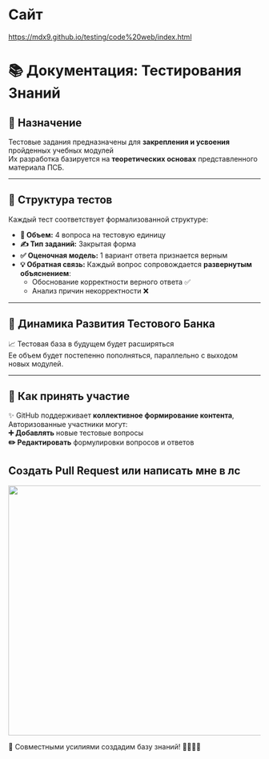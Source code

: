 # Сайт
https://mdx9.github.io/testing/code%20web/index.html

# 📚 Документация: Тестирования Знаний

## 🎯 **Назначение**
Тестовые задания предназначены для **закрепления и усвоения** пройденных учебных модулей  
 Их разработка базируется на **теоретических основах** представленного материала ПСБ. 

---

## 🧩 **Структура тестов**
Каждый тест соответствует формализованной структуре:
*   **🔢 Объем:** 4 вопроса на тестовую единицу
*   **✍️ Тип заданий:** Закрытая форма 
*   **✅ Оценочная модель:** 1 вариант ответа признается верным
*   **💡 Обратная связь:** Каждый вопрос сопровождается **развернутым объяснением**:
    *   Обоснование корректности верного ответа ✅ 
    *   Анализ причин некорректности ❌ 

---

## 🚀 **Динамика Развития Тестового Банка**
📈 Тестовая база в будущем будет расширяться   
Ее объем будет постепенно пополняться, параллельно с выходом новых модулей.

---

## 👥 **Как принять участие**
✨ GitHub поддерживает **коллективное формирование контента**, Авторизованные участники могут:  
       **➕ Добавлять** новые тестовые вопросы  
       **✏️ Редактировать** формулировки вопросов и ответов    

## Создать Pull Request или написать мне в лс

<img width="700" height="500" src="https://github.com/user-attachments/assets/51d2f854-fa76-4bf6-aa48-89d8147f9574" />

💬 Совместными усилиями создадим базу знаний! 👩‍💻👨‍💻

